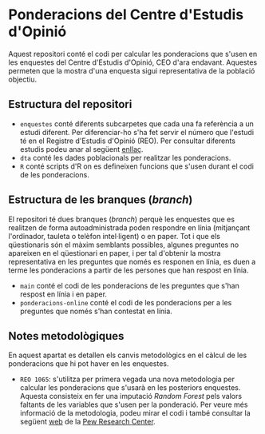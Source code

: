 # Ponderacions del Centre d'Estudis d'Opinió

Aquest repositori conté el codi per calcular les ponderacions que s'usen en les enquestes del Centre d'Estudis d'Opinió, CEO d'ara endavant. Aquestes permeten que la mostra d'una enquesta sigui representativa de la població objectiu.

## Estructura del repositori

- `enquestes` conté diferents subcarpetes que cada una fa referència a un estudi diferent. Per diferenciar-ho s'ha fet servir el número que l'estudi té en el Registre d'Estudis d'Opinió (REO). Per consultar diferents estudis podeu anar al següent [enllaç](https://ceo.gencat.cat/es/estudis/registre-estudis-dopinio/).  
- `dta` conté les dades poblacionals per realitzar les ponderacions.
- `R` conté scripts d'R on es defineixen funcions que s'usen durant el codi de les ponderacions.

## Estructura de les branques (*branch*)

El repositori té dues branques (*branch*) perquè les enquestes que es realitzen de forma autoadministrada poden respondre en línia (mitjançant l'ordinador, tauleta o telèfon intel·ligent) o en paper. Tot i que els qüestionaris són el màxim semblants possibles, algunes preguntes no apareixen en el qüestionari en paper, i per tal d'obtenir la mostra representativa en les preguntes que només es responen en línia, es duen a terme les ponderacions a partir de les persones que han respost en línia.

- `main` conté el codi de les ponderacions de les preguntes que s'han respost en línia i en paper.
- `ponderacions-online` conté el codi de les ponderacions per a les preguntes que només s'han contestat en línia.

## Notes metodològiques

En aquest apartat es detallen els canvis metodològics en el càlcul de les ponderacions que hi pot haver en les enquestes.

- `REO 1065`: s'utilitza per primera vegada una nova metodologia per calcular les ponderacions que s'usarà en les posteriors enquestes. Aquesta consisteix en fer una imputació *Random Forest* pels valors faltants de les variables que s'usen per la ponderació. Per veure més informació de la metodologia, podeu mirar el codi i també consultar la següent [web](https://www.pewresearch.org/decoded/2020/03/26/weighting-survey-data-with-the-pewmethods-r-package/) de la [Pew Research Center](https://www.pewresearch.org/).
